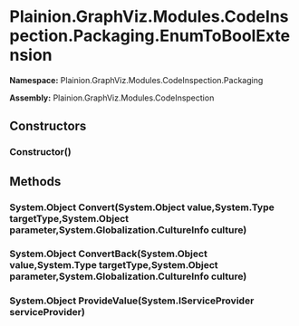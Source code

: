 
# Plainion.GraphViz.Modules.CodeInspection.Packaging.EnumToBoolExtension

**Namespace:** Plainion.GraphViz.Modules.CodeInspection.Packaging

**Assembly:** Plainion.GraphViz.Modules.CodeInspection


## Constructors

### Constructor()


## Methods

### System.Object Convert(System.Object value,System.Type targetType,System.Object parameter,System.Globalization.CultureInfo culture)

### System.Object ConvertBack(System.Object value,System.Type targetType,System.Object parameter,System.Globalization.CultureInfo culture)

### System.Object ProvideValue(System.IServiceProvider serviceProvider)
